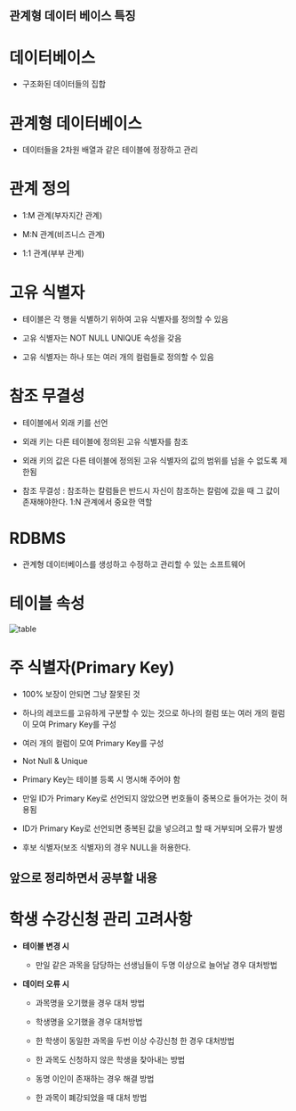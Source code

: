 ## 관계형 데이터 베이스 특징
 
# 데이터베이스
 
 - 구조화된 데이터들의 집합
 
# 관계형 데이터베이스

- 데이터들을 2차원 배열과 같은 테이블에 정장하고 관리

# 관계 정의

- 1:M 관계(부자지간 관계)

- M:N 관계(비즈니스 관계)

- 1:1 관계(부부 관계)
 
# 고유 식별자

 - 테이블은 각 행을 식별하기 위하여 고유 식별자를 정의할 수 있음

 - 고유 식별자는 NOT NULL UNIQUE 속성을 갖음

 - 고유 식별자는 하나 또는 여러 개의 컬럼들로 정의할 수 있음

# 참조 무결성

  - 테이블에서 외래 키를 선언

  - 외래 키는 다른 테이블에 정의된 고유 식별자를 참조
 
  - 외래 키의 값은 다른 테이블에 정의된 고유 식별자의 값의 범위를 넘을 수 없도록 제한됨
 
  - 참조 무결성 : 참조하는 칼럼들은 반드시 자신이 참조하는 칼럼에 갔을 때 그 값이 존재해야한다. 1:N 관계에서 중요한 역할
 
# RDBMS 
  
  - 관계형 데이터베이스를 생성하고 수정하고 관리할 수 있는 소프트웨어 
 
# 테이블 속성
 ![table](http://www.tcpschool.com/lectures/img_mysql_table.png)

# 주 식별자(Primary Key)

  - 100% 보장이 안되면 그냥 잘못된 것  
  
  - 하나의 레코드를 고유하게 구분할 수 있는 것으로 하나의 컬럼 또는 여러 개의 컬럼이 모여 Primary Key를 구성
 
  - 여러 개의 컬럼이 모여 Primary Key를 구성
 
  - Not Null & Unique
 
  - Primary Key는 테이블 등록 시 명시해 주어야 함
 
  - 만일 ID가 Primary Key로 선언되지 않았으면 번호들이 중복으로 들어가는 것이 허용됨
 
  - ID가 Primary Key로 선언되면 중복된 값을 넣으려고 할 때 거부되며 오류가 발생
 
  - 후보 식별자(보조 식별자)의 경우 NULL을 허용한다.
 
 ## 앞으로 정리하면서 공부할 내용
 
  # 학생 수강신청 관리 고려사항
 
 - **테이블 변경 시**
  
   - 만일 같은 과목을 담당하는 선생님들이 두명 이상으로 늘어날 경우 대처방법
  
  - **데이터 오류 시**
  
    - 과목명을 오기했을 경우 대처 방법
   
    - 학생명을 오기했을 경우 대처방법
   
    - 한 학생이 동일한 과목을 두번 이상 수강신청 한 경우 대처방법
   
    - 한 과목도 신청하지 않은 학생을 찾아내는 방법
   
    - 동명 이인이 존재하는 경우 해결 방법
   
    - 한 과목이 폐강되었을 때 대처 방법 
   
